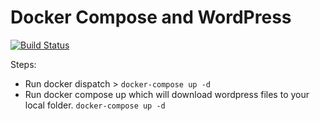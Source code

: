 
# Docker Compose and WordPress

[![Build Status](https://travis-ci.org/urre/wordpress-nginx-docker-compose.svg?branch=master)](https://travis-ci.org/urre/wordpress-nginx-docker-compose)

Steps:

+ Run docker dispatch > `docker-compose up -d`
+ Run docker compose up which will download wordpress files to your local folder.
`docker-compose up -d`

